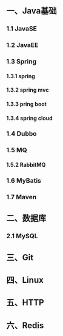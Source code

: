 ## 一、Java基础

### 1.1 JavaSE
   
    


### 1.2 JavaEE

### 1.3 Spring

#### 1.3.1 spring
#### 1.3.2 spring mvc
#### 1.3.3 pring boot
#### 1.3.4 spring cloud

### 1.4 Dubbo

### 1.5 MQ

#### 1.5.2 RabbitMQ

### 1.6 MyBatis

### 1.7 Maven

## 二、数据库

### 2.1 MySQL


## 三、Git

## 四、Linux

## 五、HTTP

## 六、Redis


